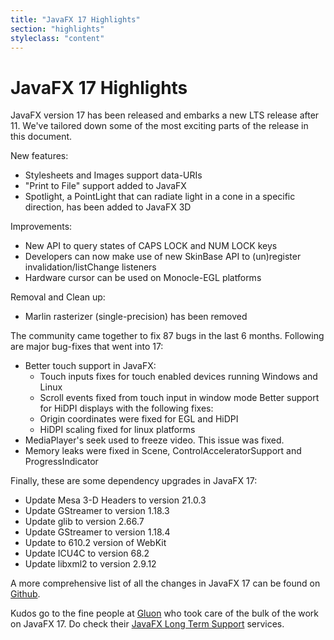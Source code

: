 ```yaml
---
title: "JavaFX 17 Highlights"
section: "highlights"
styleclass: "content"
---
```

# JavaFX 17 Highlights

JavaFX version 17 has been released and embarks a new LTS release after 11.
We've tailored down some of the most exciting parts of the release in this document.

New features:
- Stylesheets and Images support data-URIs
- "Print to File" support added to JavaFX
- Spotlight, a PointLight that can radiate light in a cone in a specific direction, has been added to JavaFX 3D

Improvements:
- New API to query states of CAPS LOCK and NUM LOCK keys
- Developers can now make use of new SkinBase API to (un)register invalidation/listChange listeners
- Hardware cursor can be used on Monocle-EGL platforms

Removal and Clean up:
- Marlin rasterizer (single-precision) has been removed

The community came together to fix 87 bugs in the last 6 months.
Following are major bug-fixes that went into 17:
- Better touch support in JavaFX:
  - Touch inputs fixes for touch enabled devices running Windows and Linux
  - Scroll events fixed from touch input in window mode
Better support for HiDPI displays with the following fixes:
  - Origin coordinates were fixed for EGL and HiDPI
  - HiDPI scaling fixed for linux platforms
- MediaPlayer's seek used to freeze video. This issue was fixed.
- Memory leaks were fixed in Scene, ControlAcceleratorSupport and ProgressIndicator

Finally, these are some dependency upgrades in JavaFX 17:
- Update Mesa 3-D Headers to version 21.0.3
- Update GStreamer to version 1.18.3
- Update glib to version 2.66.7
- Update GStreamer to version 1.18.4
- Update to 610.2 version of WebKit
- Update ICU4C to version 68.2
- Update libxml2 to version 2.9.12

A more comprehensive list of all the changes in JavaFX 17 can be found on [Github](https://github.com/openjdk/jfx/blob/jfx17/doc-files/release-notes-17.md).

Kudos go to the fine people at [Gluon](https://gluonhq.com) who took care of the bulk of the work on JavaFX 17. Do check their [JavaFX Long Term Support](https://gluonhq.com/services/javafx-support/) services.